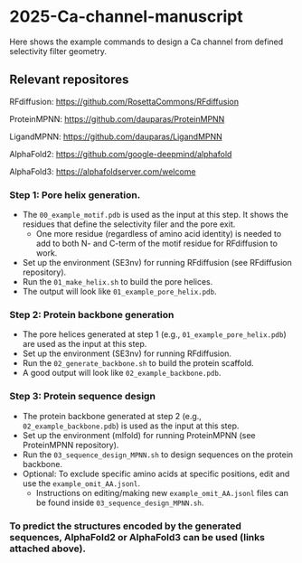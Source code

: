 # 2025-Ca-channel-manuscript

Here shows the example commands to design a Ca channel from defined selectivity filter geometry.


## Relevant repositores

RFdiffusion: https://github.com/RosettaCommons/RFdiffusion

ProteinMPNN: https://github.com/dauparas/ProteinMPNN

LigandMPNN: https://github.com/dauparas/LigandMPNN

AlphaFold2: https://github.com/google-deepmind/alphafold

AlphaFold3: https://alphafoldserver.com/welcome

### Step 1: Pore helix generation.

- The `00_example_motif.pdb` is used as the input at this step. It shows the residues that define the selectivity filer and the pore exit.
    - One more residue (regardless of amino acid identity) is needed to add to both N- and C-term of the motif residue for RFdiffusion to work.
- Set up the environment (SE3nv) for running RFdiffusion (see RFdiffusion repository).
- Run the `01_make_helix.sh` to build the pore helices.
- The output will look like `01_example_pore_helix.pdb`. 

### Step 2: Protein backbone generation

- The pore helices generated at step 1 (e.g., `01_example_pore_helix.pdb`) are used as the input at this step.
- Set up the environment (SE3nv) for running RFdiffusion.
- Run the `02_generate_backbone.sh` to build the protein scaffold.
- A good output will look like `02_example_backbone.pdb`.
  
### Step 3: Protein sequence design

- The protein backbone generated at step 2 (e.g., `02_example_backbone.pdb`) is used as the input at this step.
- Set up the environment (mlfold) for running ProteinMPNN (see ProteinMPNN repository).
- Run the `03_sequence_design_MPNN.sh` to design sequences on the protein backbone.
- Optional: To exclude specific amino acids at specific positions, edit and use the `example_omit_AA.jsonl`.
  - Instructions on editing/making new `example_omit_AA.jsonl` files can be found inside `03_sequence_design_MPNN.sh`.

### To predict the structures encoded by the generated sequences, AlphaFold2 or AlphaFold3 can be used (links attached above).

